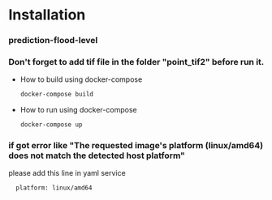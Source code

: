 
# Installation
### prediction-flood-level

### Don't forget to add tif file in the folder "point_tif2" before run it.

* How to build using docker-compose
  ```bash
  docker-compose build
  ```

* How to run using docker-compose
  ```bash
  docker-compose up
  ```

### if got error like "The requested image's platform (linux/amd64) does not match the detected host platform"
please add this line in yaml service
```bash
  platform: linux/amd64
```

